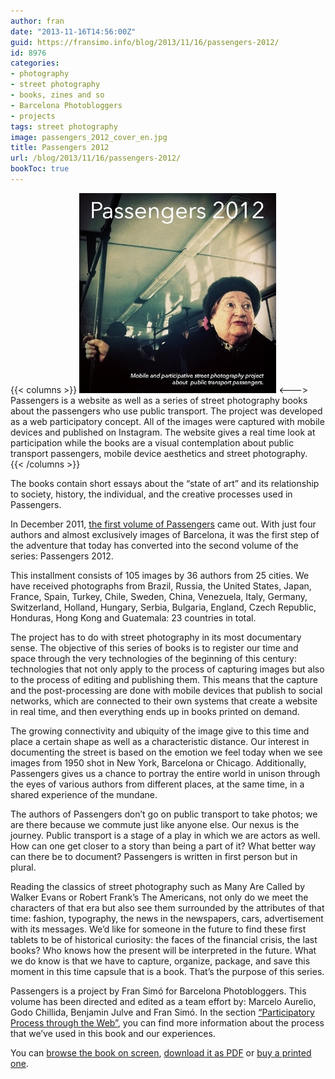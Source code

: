 ```yaml
---
author: fran
date: "2013-11-16T14:56:00Z"
guid: https://fransimo.info/blog/2013/11/16/passengers-2012/
id: 8976
categories:
- photography
- street photography
- books, zines and so
- Barcelona Photobloggers
- projects
tags: street photography
image: passengers_2012_cover_en.jpg
title: Passengers 2012
url: /blog/2013/11/16/passengers-2012/
bookToc: true
---
```

{{< columns >}}
![Passengers 2012](passengers_2012_cover_en.jpg)
<--->
Passengers is a website as well as a series of street photography books about the passengers who use public transport.
The project was developed as a web participatory concept. All of the images were captured with mobile devices and
published on Instagram. The website gives a real time look at participation while the books are a visual contemplation
about public transport passengers, mobile device aesthetics and street photography.  
{{< /columns >}}

The books contain short essays about the “state of art” and its relationship to society, history, the individual, and
the creative processes used in Passengers.

In December 2011, [the first volume of Passengers](http://passengers-streetphotography.com/eds/#Passengers) came out.
With just four authors and almost exclusively images of Barcelona, it was the first step of the adventure that today has
converted into the second volume of the series: Passengers 2012.

This installment consists of 105 images by 36 authors from 25 cities. We have received photographs from Brazil, Russia,
the United States, Japan, France, Spain, Turkey, Chile, Sweden, China, Venezuela, Italy, Germany, Switzerland, Holland,
Hungary, Serbia, Bulgaria, England, Czech Republic, Honduras, Hong Kong and Guatemala: 23 countries in total.

The project has to do with street photography in its most documentary sense. The objective of this series of books is to
register our time and space through the very technologies of the beginning of this century: technologies that not only
apply to the process of capturing images but also to the process of editing and publishing them. This means that the
capture and the post-processing are done with mobile devices that publish to social networks, which are connected to
their own systems that create a website in real time, and then everything ends up in books printed on demand.

The growing connectivity and ubiquity of the image give to this time and place a certain shape as well as a
characteristic distance. Our interest in documenting the street is based on the emotion we feel today when we see images
from 1950 shot in New York, Barcelona or Chicago. Additionally, Passengers gives us a chance to portray the entire world
in unison through the eyes of various authors from different places, at the same time, in a shared experience of the
mundane.

The authors of Passengers don’t go on public transport to take photos; we are there because we commute just like anyone
else. Our nexus is the journey. Public transport is a stage of a play in which we are actors as well. How can one get
closer to a story than being a part of it? What better way can there be to document? Passengers is written in first
person but in plural.

Reading the classics of street photography such as Many Are Called by Walker Evans or Robert Frank’s The Americans, not
only do we meet the characters of that era but also see them surrounded by the attributes of that time: fashion,
typography, the news in the newspapers, cars, advertisement with its messages. We’d like for someone in the future to
find these first tablets to be of historical curiosity: the faces of the financial crisis, the last books? Who knows how
the present will be interpreted in the future. What we do know is that we have to capture, organize, package, and save
this moment in this time capsule that is a book. That’s the purpose of this series.

Passengers is a project by Fran Simó for Barcelona Photobloggers. This volume has been directed and edited as a team
effort by: Marcelo Aurelio, Godo Chillida, Benjamin Julve and Fran Simó. In the
section [“Participatory Process through the Web”](http://passengers-streetphotography.com/participative-processes-on-the-web-making-of-passengers-2012/),
you can find more information about the process that we’ve used in this book and our experiences.

You
can [browse the book on screen](http://issuu.com/FranSimo/docs/es_passengers_2012-e-version?e=2922899/5647894), [download it as PDF](http://passengers-streetphotography.com/wp-content/uploads/2012/book/es_Passengers_2012-e-version.pdf)
or [buy a printed one](http://www.lulu.com/shop/barcelona-photobloggers/passengers-2012-versi%C3%B3n-en-espa%C3%B1ol/paperback/product-21250175.html).


